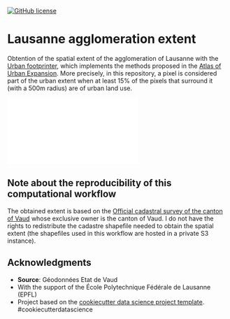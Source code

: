 [![GitHub license](https://img.shields.io/github/license/martibosch/lausanne-agglom-extent.svg)](https://github.com/martibosch/lausanne-agglom-extent/blob/master/LICENSE)

# Lausanne agglomeration extent

Obtention of the spatial extent of the agglomeration of Lausanne with the [Urban footprinter](https://github.com/martibosch/urban-footprinter), which implements the methods proposed in the [Atlas of Urban Expansion](http://atlasofurbanexpansion.org/). More precisely, in this repository, a pixel is considered part of the urban extent when at least 15\% of the pixels that surround it (with a 500m radius) are of urban land use.

![Figure](reports/figures/spatial-extent.pdf)

## Note about the reproducibility of this computational workflow

The obtained extent is based on the [Official cadastral survey of the canton of Vaud](www.asitvd.ch/md/508) whose exclusive owner is the canton of Vaud. I do not have the rights to redistribute the cadastre shapefile needed to obtain the spatial extent (the shapefiles used in this workflow are hosted in a private S3 instance).

## Acknowledgments

* **Source**: Géodonnées Etat de Vaud 
* With the support of the École Polytechnique Fédérale de Lausanne (EPFL)
* Project based on the [cookiecutter data science project template](https://drivendata.github.io/cookiecutter-data-science). #cookiecutterdatascience
